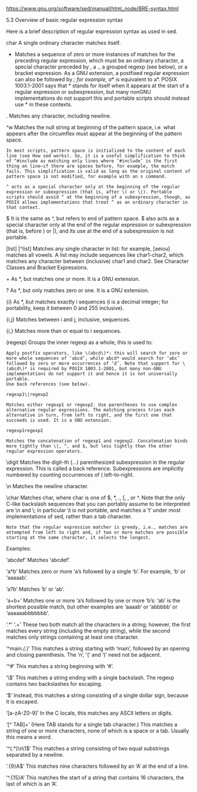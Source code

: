 <https://www.gnu.org/software/sed/manual/html_node/BRE-syntax.html>

5.3 Overview of basic regular expression syntax

Here is a brief description of regular expression syntax as used in sed.

char
    A single ordinary character matches itself.

*
    Matches a sequence of zero or more instances of matches for the preceding regular expression, which must be an ordinary character, a special character preceded by \, a ., a grouped regexp (see below), or a bracket expression. As a GNU extension, a postfixed regular expression can also be followed by *; for example, a** is equivalent to a*. POSIX 1003.1-2001 says that * stands for itself when it appears at the start of a regular expression or subexpression, but many nonGNU implementations do not support this and portable scripts should instead use \* in these contexts.

.
    Matches any character, including newline.

^w
    Matches the null string at beginning of the pattern space, i.e. what appears after the circumflex must appear at the beginning of the pattern space.

    In most scripts, pattern space is initialized to the content of each line (see How sed works). So, it is a useful simplification to think of ^#include as matching only lines where ‘#include’ is the first thing on line—if there are spaces before, for example, the match fails. This simplification is valid as long as the original content of pattern space is not modified, for example with an s command.

    ^ acts as a special character only at the beginning of the regular expression or subexpression (that is, after \( or \|). Portable scripts should avoid ^ at the beginning of a subexpression, though, as POSIX allows implementations that treat ^ as an ordinary character in that context.

$
    It is the same as ^, but refers to end of pattern space. $ also acts as a special character only at the end of the regular expression or subexpression (that is, before \) or \|), and its use at the end of a subexpression is not portable.

[list]
[^list]
    Matches any single character in list: for example, [aeiou] matches all vowels. A list may include sequences like char1-char2, which matches any character between (inclusive) char1 and char2. See Character Classes and Bracket Expressions.

\+
    As *, but matches one or more. It is a GNU extension.

\?
    As *, but only matches zero or one. It is a GNU extension.

\{i\}
    As *, but matches exactly i sequences (i is a decimal integer; for portability, keep it between 0 and 255 inclusive).

\{i,j\}
    Matches between i and j, inclusive, sequences.

\{i,\}
    Matches more than or equal to i sequences.

\(regexp\)
    Groups the inner regexp as a whole, this is used to:

    Apply postfix operators, like \(abcd\)*: this will search for zero or more whole sequences of ‘abcd’, while abcd* would search for ‘abc’ followed by zero or more occurrences of ‘d’. Note that support for \(abcd\)* is required by POSIX 1003.1-2001, but many non-GNU implementations do not support it and hence it is not universally portable.
    Use back references (see below).

    regexp1\|regexp2

    Matches either regexp1 or regexp2. Use parentheses to use complex alternative regular expressions. The matching process tries each alternative in turn, from left to right, and the first one that succeeds is used. It is a GNU extension.

    regexp1regexp2

    Matches the concatenation of regexp1 and regexp2. Concatenation binds more tightly than \|, ^, and $, but less tightly than the other regular expression operators.

\digit
    Matches the digit-th \(…\) parenthesized subexpression in the regular expression. This is called a back reference. Subexpressions are implicitly numbered by counting occurrences of \( left-to-right.

\n
Matches the newline character.

\char
    Matches char, where char is one of $, *, ., [, \, or ^. Note that the only C-like backslash sequences that you can portably assume to be interpreted are \n and \\; in particular \t is not portable, and matches a ‘t’ under most implementations of sed, rather than a tab character.

    Note that the regular expression matcher is greedy, i.e., matches are attempted from left to right and, if two or more matches are possible starting at the same character, it selects the longest.

Examples:

‘abcdef’
    Matches ‘abcdef’.

‘a*b’
    Matches zero or more ‘a’s followed by a single ‘b’. For example, ‘b’ or ‘aaaaab’.

‘a\?b’
    Matches ‘b’ or ‘ab’.

‘a\+b\+’
    Matches one or more ‘a’s followed by one or more ‘b’s: ‘ab’ is the shortest possible match, but other examples are ‘aaaab’ or ‘abbbbb’ or ‘aaaaaabbbbbbb’.

‘.*’
‘.\+’
    These two both match all the characters in a string; however, the first matches every string (including the empty string), while the second matches only strings containing at least one character.

‘^main.*(.*)’
    This matches a string starting with ‘main’, followed by an opening and closing parenthesis. The ‘n’, ‘(’ and ‘)’ need not be adjacent.

‘^#’
    This matches a string beginning with ‘#’.

‘\\$’
    This matches a string ending with a single backslash. The regexp contains two backslashes for escaping.

‘\$’
    Instead, this matches a string consisting of a single dollar sign, because it is escaped.

‘[a-zA-Z0-9]’
    In the C locale, this matches any ASCII letters or digits.

‘[^ TAB]\+’
    (Here TAB stands for a single tab character.) This matches a string of one or more characters, none of which is a space or a tab. Usually this means a word.

‘^\(.*\)\n\1$’
    This matches a string consisting of two equal substrings separated by a newline.

‘.\{9\}A$’
    This matches nine characters followed by an ‘A’ at the end of a line.

‘^.\{15\}A’
    This matches the start of a string that contains 16 characters, the last of which is an ‘A’.
